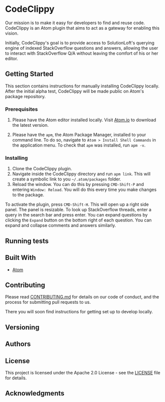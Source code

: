 # CodeClippy

Our mission is to make it easy for developers to find and reuse code. CodeClippy
is an Atom plugin that aims to act as a gateway for enabling this vision.

Initially, CodeClippy's goal is to provide access to SolutionLoft's querying engine
of indexed StackOverflow questions and answers, allowing the user to interact with StackOverflow Q/A without leaving the comfort of his or her editor.

## Getting Started

This section contains instructions for manually installing CodeClippy locally.
After the initial alpha test, CodeClippy will be made public on Atom's package
repository.

### Prerequisites

1. Please have the Atom editor installed locally. Visit [Atom.io](https://atom.io/)
to download the latest version.

2. Please have the `apm`, the Atom Package Manager, installed to your command line.
To do so, navigate to `Atom > Install Shell Commands` in the application menu. To check
that `apm` was installed, run `apm -v`.

### Installing

1. Clone the CodeClippy plugin.
2. Navigate inside the CodeClippy directory and run `apm link`. This will create
a symbolic link to you `~/.atom/packages` folder.
3. Reload the window. You can do this by pressing `CMD-Shift-P` and entering
`Window: Reload`. You will do this every time you make changes to the package.

To activate the plugin, press `CMD-Shift-H`. This will open up a right side panel.
The panel is resizable. To look up StackOverflow threads, enter a query in the
search bar and press enter. You can expand questions by clicking the `Expand` button
on the bottom right of each question. You can expand and collapse comments and answers
similarly.

## Running tests

## Built With

* [Atom](https://atom.io/docs)

## Contributing

Please read [CONTRIBUTING.md](https://github.com/SolutionLoft/CodeClippy-Atom/blob/master/CONTRIBUTING.md) for details on our
code of conduct, and the process for submitting pull requests to us.

There you will soon find instructions for getting set up to develop locally.

## Versioning

## Authors

## License

This project is licensed under the Apache 2.0 License - see the [LICENSE](LICENSE) file for details.

## Acknowledgments
